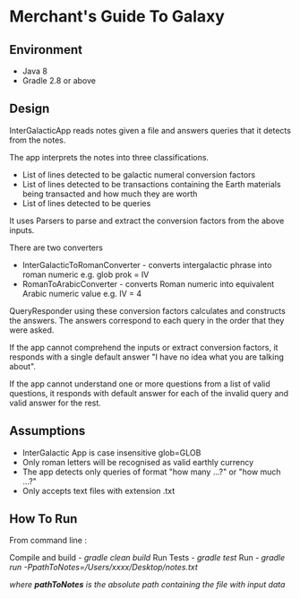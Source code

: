 # Merchant's Guide To Galaxy

## Environment
- Java 8
- Gradle 2.8 or above

## Design

InterGalacticApp reads notes given a file and answers queries that it detects from the notes.

The app interprets the notes into three classifications.
- List of lines detected to be galactic numeral conversion factors
- List of lines detected to be transactions containing the Earth materials being transacted and how much they are worth
- List of lines detected to be queries

It uses Parsers to parse and extract the conversion factors from the above inputs.

There are two converters
- InterGalacticToRomanConverter - converts intergalactic phrase into roman numeric e.g. glob prok = IV
- RomanToArabicConverter - converts Roman numeric into equivalent Arabic numeric value e.g. IV = 4

QueryResponder using these conversion factors calculates and constructs the answers.
The answers correspond to each query in the order that they were asked.

If the app cannot comprehend the inputs or extract conversion factors, it responds with a single default answer "I have no idea what you are talking about".

If the app cannot understand one or more questions from a list of valid questions, it responds with default answer for each of the invalid query and valid answer for the rest.

 ## Assumptions

- InterGalactic App is case insensitive glob=GLOB
- Only roman letters will be recognised as valid earthly currency
- The app detects only queries of format "how many ...?" or "how much ...?"
- Only accepts text files with extension .txt


## How To Run

From command line :

Compile and build  - *gradle clean build*
Run Tests          - *gradle test*
Run                - *gradle run -PpathToNotes=/Users/xxxx/Desktop/notes.txt*

*where **pathToNotes** is the absolute path containing the file with input data*

